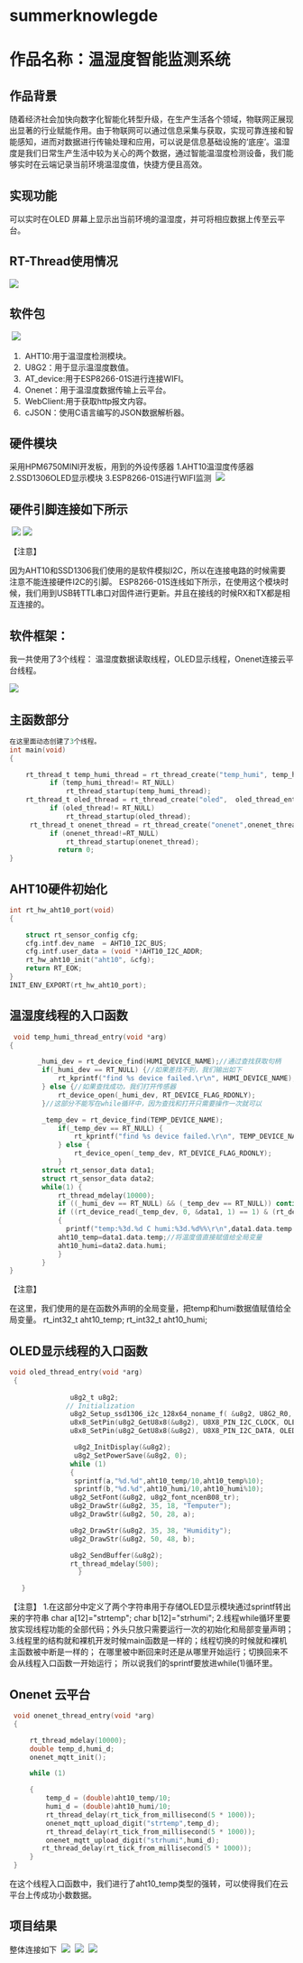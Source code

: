 # summerknowlegde


# 作品名称：温湿度智能监测系统


## 作品背景

随着经济社会加快向数字化智能化转型升级，在生产生活各个领域，物联网正展现出显著的行业赋能作用。由于物联网可以通过信息采集与获取，实现可靠连接和智能感知，进而对数据进行传输处理和应用，可以说是信息基础设施的‘底座’。温湿度是我们日常生产生活中较为关心的两个数据，通过智能温湿度检测设备，我们能够实时在云端记录当前环境温湿度值，快捷方便且高效。

## 实现功能

可以实时在OLED 屏幕上显示出当前环境的温湿度，并可将相应数据上传至云平台。

## RT-Thread使用情况


![](./photo/Overall%20development%20module.png)


## 软件包

 ![](./photo/%E8%BD%AF%E4%BB%B6%E5%8C%85.png)

1.  AHT10:用于温湿度检测模块。
2.  U8G2：用于显示温湿度数值。
3.  AT_device:用于ESP8266-01S进行连接WIFI。
4.  Onenet：用于温湿度数据传输上云平台。
5.  WebClient:用于获取http报文内容。
6.  cJSON：使用C语言编写的JSON数据解析器。


## 硬件模块


采用HPM6750MINI开发板，用到的外设传感器
1.AHT10温湿度传感器
2.SSD1306OLED显示模块
3.ESP8266-01S进行WIFI监测
 ![](./photo/%E5%A4%96%E8%AE%BE.png)
  

## 硬件引脚连接如下所示


 ![](./photo/I2C.png)
![](./photo/ESP8266.png)
 

【注意】  

因为AHT10和SSD1306我们使用的是软件模拟I2C，所以在连接电路的时候需要注意不能连接硬件I2C的引脚。 
ESP8266-01S连线如下所示，在使用这个模块时候，我们用到USB转TTL串口对固件进行更新。并且在接线的时候RX和TX都是相互连接的。


## 软件框架：


我一共使用了3个线程：
温湿度数据读取线程，OLED显示线程，Onenet连接云平台线程。

![](./photo/%E7%BA%BF%E7%A8%8B.png)
 

## 主函数部分

```c
在这里面动态创建了3个线程。
int main(void)
{

    rt_thread_t temp_humi_thread = rt_thread_create("temp_humi", temp_humi_thread_entry, RT_NULL, 2048, 1, 10);
          if (temp_humi_thread!= RT_NULL)
              rt_thread_startup(temp_humi_thread);
    rt_thread_t oled_thread = rt_thread_create("oled",  oled_thread_entry, RT_NULL,2048,  5, 10);
          if (oled_thread!= RT_NULL)
              rt_thread_startup(oled_thread);
     rt_thread_t onenet_thread = rt_thread_create("onenet",onenet_thread_entry,RT_NULL,2048,7,10);
          if (onenet_thread!=RT_NULL)
              rt_thread_startup(onenet_thread);
            return 0;
}

```
## AHT10硬件初始化


```c
int rt_hw_aht10_port(void)
{

    struct rt_sensor_config cfg;
    cfg.intf.dev_name  = AHT10_I2C_BUS;
    cfg.intf.user_data = (void *)AHT10_I2C_ADDR;
    rt_hw_aht10_init("aht10", &cfg);
    return RT_EOK;
}
INIT_ENV_EXPORT(rt_hw_aht10_port);

```

## 温湿度线程的入口函数

```c
 void temp_humi_thread_entry(void *arg)
{

       _humi_dev = rt_device_find(HUMI_DEVICE_NAME);//通过查找获取句柄
        if(_humi_dev == RT_NULL) {//如果差找不到，我们输出如下
            rt_kprintf("find %s device failed.\r\n", HUMI_DEVICE_NAME);
        } else {//如果查找成功，我们打开传感器
            rt_device_open(_humi_dev, RT_DEVICE_FLAG_RDONLY);
        }//这部分不能写在while循环中，因为查找和打开只需要操作一次就可以

        _temp_dev = rt_device_find(TEMP_DEVICE_NAME);
            if(_temp_dev == RT_NULL) {
                rt_kprintf("find %s device failed.\r\n", TEMP_DEVICE_NAME);
            } else {
                rt_device_open(_temp_dev, RT_DEVICE_FLAG_RDONLY);
            }
        struct rt_sensor_data data1;
        struct rt_sensor_data data2;
        while(1) {
            rt_thread_mdelay(10000);
            if ((_humi_dev == RT_NULL) && (_temp_dev == RT_NULL)) continue;
            if ((rt_device_read(_temp_dev, 0, &data1, 1) == 1) & (rt_device_read(_humi_dev, 0, &data2, 1) == 1))
            {
              printf("temp:%3d.%d C humi:%3d.%d%%\r\n",data1.data.temp / 10,(rt_uint32_t)data1.data.temp % 10, data2.data.temp / 10,data2.data.humi % 10);
            aht10_temp=data1.data.temp;//将温度值直接赋值给全局变量
            aht10_humi=data2.data.humi;
            }
        }
}
```
【注意】

在这里，我们使用的是在函数外声明的全局变量，把temp和humi数据值赋值给全局变量。
rt_int32_t aht10_temp;
rt_int32_t aht10_humi;


##  OLED显示线程的入口函数

```c
void oled_thread_entry(void *arg)
 {
             
               u8g2_t u8g2;
              // Initialization
               u8g2_Setup_ssd1306_i2c_128x64_noname_f( &u8g2, U8G2_R0, u8x8_byte_sw_i2c, u8x8_gpio_and_delay_rtthread);
               u8x8_SetPin(u8g2_GetU8x8(&u8g2), U8X8_PIN_I2C_CLOCK, OLED_I2C_PIN_SCL);
               u8x8_SetPin(u8g2_GetU8x8(&u8g2), U8X8_PIN_I2C_DATA, OLED_I2C_PIN_SDA);

                u8g2_InitDisplay(&u8g2);
                u8g2_SetPowerSave(&u8g2, 0);
               while (1)
               {
                sprintf(a,"%d.%d",aht10_temp/10,aht10_temp%10);
                sprintf(b,"%d.%d",aht10_humi/10,aht10_humi%10);
               u8g2_SetFont(&u8g2, u8g2_font_ncenB08_tr);
               u8g2_DrawStr(&u8g2, 35, 18, "Temputer");
               u8g2_DrawStr(&u8g2, 50, 28, a);

               u8g2_DrawStr(&u8g2, 35, 38, "Humidity");
               u8g2_DrawStr(&u8g2, 50, 48, b);

               u8g2_SendBuffer(&u8g2);
               rt_thread_mdelay(500);
                 }

   }
   ```
【注意】
1.在这部分中定义了两个字符串用于存储OLED显示模块通过sprintf转出来的字符串
char a[12]="strtemp";
char b[12]="strhumi";
2.线程while循环里要放实现线程功能的全部代码；外头只放只需要运行一次的初始化和局部变量声明；
3.线程里的结构就和裸机开发时候main函数是一样的；线程切换的时候就和裸机主函数被中断是一样的；
在哪里被中断回来时还是从哪里开始运行；切换回来不会从线程入口函数一开始运行；
所以说我们的sprintf要放进while(1)循环里。

## Onenet 云平台


```c
 void onenet_thread_entry(void *arg)
 {

     rt_thread_mdelay(10000);
     double temp_d,humi_d;
     onenet_mqtt_init();

     while (1)

     {
         temp_d = (double)aht10_temp/10;
         humi_d = (double)aht10_humi/10;
         rt_thread_delay(rt_tick_from_millisecond(5 * 1000));
         onenet_mqtt_upload_digit("strtemp",temp_d);
         rt_thread_delay(rt_tick_from_millisecond(5 * 1000));
         onenet_mqtt_upload_digit("strhumi",humi_d);
        rt_thread_delay(rt_tick_from_millisecond(5 * 1000));
     }
 }
 ```

在这个线程入口函数中，我们进行了aht10_temp类型的强转，可以使得我们在云平台上传成功小数数据。


##  项目结果


整体连接如下
 ![](./photo/%E6%95%B4%E4%BD%93%E8%BF%9E%E6%8E%A5.png)
 ![](./photo/%E6%98%BE%E7%A4%BA.png)
 ![](./photo/%E4%BA%91.png)
 
